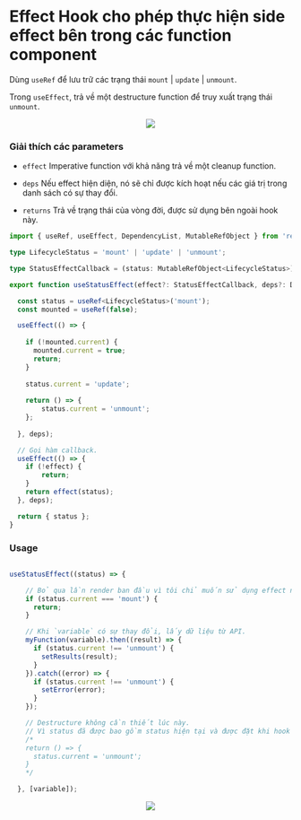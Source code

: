 # Effect Hook cho phép thực hiện side effect bên trong các function component

Dùng `useRef` để lưu trữ các trạng thái `mount` | `update` | `unmount`.

Trong `useEffect`, trả về một destructure function để truy xuất trạng thái `unmount`.

<div align="middle">
  <img src="https://i.imgur.com/NomR1lZ.jpg" />
</div>

### Giải thích các parameters

* `effect` Imperative function với khả năng trả về một cleanup function.

* `deps` Nếu effect hiện diện, nó sẽ chỉ được kích hoạt nếu các giá trị trong danh sách có sự thay đổi.

* `returns` Trả về trạng thái của vòng đời, được sử dụng bên ngoài hook này.

```typescript
import { useRef, useEffect, DependencyList, MutableRefObject } from 'react';

type LifecycleStatus = 'mount' | 'update' | 'unmount';

type StatusEffectCallback = (status: MutableRefObject<LifecycleStatus>) => void | (() => void);

export function useStatusEffect(effect?: StatusEffectCallback, deps?: DependencyList) {

  const status = useRef<LifecycleStatus>('mount');
  const mounted = useRef(false);

  useEffect(() => {
  
    if (!mounted.current) {
      mounted.current = true;
      return;
    }
    
    status.current = 'update';
    
    return () => { 
        status.current = 'unmount'; 
    };
    
  }, deps);

  // Gọi hàm callback.
  useEffect(() => {
    if (!effect) { 
        return; 
    }
    return effect(status);
  }, deps);

  return { status };
}
```
### Usage
```typescript

useStatusEffect((status) => {

    // Bỏ qua lần render ban đầu vì tôi chỉ muốn sử dụng effect này khi `variable` có sự thay đổi.
    if (status.current === 'mount') {
      return;
    }

    // Khi `variable` có sự thay đổi, lấy dữ liệu từ API.
    myFunction(variable).then((result) => {
      if (status.current !== 'unmount') {
        setResults(result);
      }
    }).catch((error) => {
      if (status.current !== 'unmount') {
        setError(error);
      }
    });

    // Destructure không cần thiết lúc này.
    // Vì status đã được bao gồm status hiện tại và được đặt khi hook bị hủy.
    /* 
    return () => {
      status.current = 'unmount';
    }
    */

  }, [variable]);
```


<div align="middle">
  <img src="https://i.imgur.com/D9QRY5W.png" />
</div>
